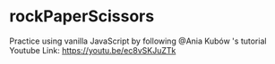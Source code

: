 # rockPaperScissors
Practice using vanilla JavaScript by following @Ania Kubów 's tutorial
Youtube Link: https://youtu.be/ec8vSKJuZTk
